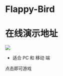 # Flappy-Bird

# 在线演示地址

![](http://i2.muimg.com/591858/4511559005c165f4.png)

+ 适合 PC 和 移动 端

点击即可游戏



<!--+ 适合 PC 和 移动 端

点击即可游戏-->